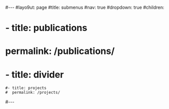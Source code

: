 #---
#layo9ut: page
#title: submenus
#nav: true
#dropdown: true
#children: 
 #   - title: publications
  #    permalink: /publications/
   # - title: divider
    #- title: projects
    #  permalink: /projects/
#---
